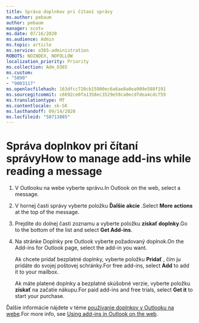 ```yaml
---
title: Správa doplnkov pri čítaní správy
ms.author: pebaum
author: pebaum
manager: scotv
ms.date: 07/16/2020
ms.audience: Admin
ms.topic: article
ms.service: o365-administration
ROBOTS: NOINDEX, NOFOLLOW
localization_priority: Priority
ms.collection: Adm_O365
ms.custom:
- "5890"
- "9003117"
ms.openlocfilehash: 163dfcc720cb15800ec6a6ae8a0ea909e588f191
ms.sourcegitcommit: c6692ce0fa1358ec3529e59ca0ecdfdea4cdc759
ms.translationtype: MT
ms.contentlocale: sk-SK
ms.lasthandoff: 09/14/2020
ms.locfileid: "50713885"
---
```

# <a name="how-to-manage-add-ins-while-reading-a-message"></a><span data-ttu-id="18349-102">Správa doplnkov pri čítaní správy</span><span class="sxs-lookup"><span data-stu-id="18349-102">How to manage add-ins while reading a message</span></span>

1. <span data-ttu-id="18349-103">V Outlooku na webe vyberte správu.</span><span class="sxs-lookup"><span data-stu-id="18349-103">In Outlook on the web, select a message.</span></span>
    
2. <span data-ttu-id="18349-104">V hornej časti správy vyberte položku **Ďalšie akcie** .</span><span class="sxs-lookup"><span data-stu-id="18349-104">Select **More actions** at the top of the message.</span></span>

3. <span data-ttu-id="18349-105">Prejdite do dolnej časti zoznamu a vyberte položku **získať doplnky**.</span><span class="sxs-lookup"><span data-stu-id="18349-105">Go to the bottom of the list and select **Get Add-ins**.</span></span>
    
4. <span data-ttu-id="18349-106">Na stránke Doplnky pre Outlook vyberte požadovaný doplnok.</span><span class="sxs-lookup"><span data-stu-id="18349-106">On the Add-ins for Outlook page, select the add-in you want.</span></span>
    
    <span data-ttu-id="18349-107">Ak chcete pridať bezplatné doplnky, vyberte položku **Pridať** , čím ju pridáte do svojej poštovej schránky.</span><span class="sxs-lookup"><span data-stu-id="18349-107">For free add-ins, select **Add** to add it to your mailbox.</span></span>
    
    <span data-ttu-id="18349-108">Ak máte platené doplnky a bezplatné skúšobné verzie, vyberte položku **získať** na začatie nákupu.</span><span class="sxs-lookup"><span data-stu-id="18349-108">For paid add-ins and free trials, select **Get it** to start your purchase.</span></span>
    
<span data-ttu-id="18349-109">Ďalšie informácie nájdete v téme [používanie doplnkov v Outlooku na webe](https://support.microsoft.com/office/using-add-ins-in-outlook-on-the-web-8f2ce816-5df4-44a5-958c-f7f9d6dabdce).</span><span class="sxs-lookup"><span data-stu-id="18349-109">For more info, see [Using add-ins in Outlook on the web](https://support.microsoft.com/office/using-add-ins-in-outlook-on-the-web-8f2ce816-5df4-44a5-958c-f7f9d6dabdce).</span></span>